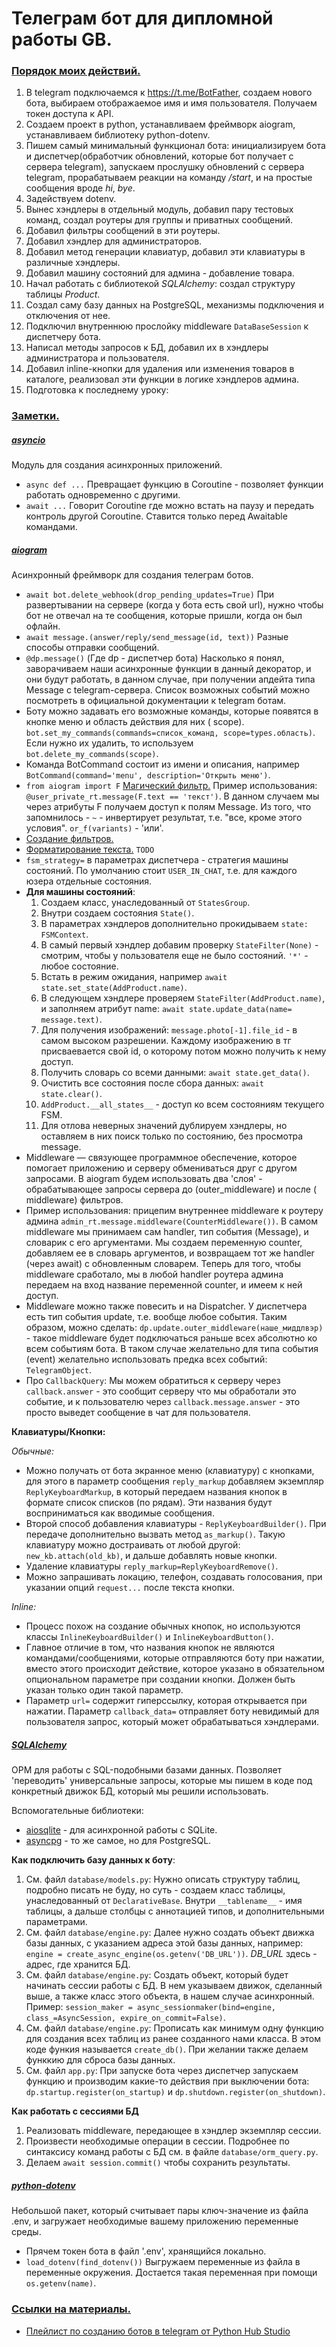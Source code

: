 # Телеграм бот для дипломной работы GB.

### <u>Порядок моих действий.</u>

1) В telegram подключаемся к https://t.me/BotFather, создаем нового бота, выбираем отображаемое имя и имя пользователя.
   Получаем токен доступа к API.
2) Создаем проект в python, устанавливаем фреймворк aiogram, устанавливаем библиотеку python-dotenv.
3) Пишем самый минимальный функционал бота: инициализируем бота и диспетчер(обработчик обновлений, которые бот получает
   с сервера telegram), запускаем прослушку обновлений с сервера telegram,
   прорабатываем реакции на команду */start*, и на простые сообщения вроде *hi*, *bye*.
4) Задействуем dotenv.
5) Вынес хэндлеры в отдельный модуль, добавил пару тестовых команд, создал роутеры для группы и приватных сообщений.
6) Добавил фильтры сообщений в эти роутеры.
7) Добавил хэндлер для администраторов.
8) Добавил метод генерации клавиатур, добавил эти клавиатуры в различные хэндлеры.
9) Добавил машину состояний для админа - добавление товара.
10) Начал работать с библиотекой *SQLAlchemy*: создал структуру таблицы *Product*.
11) Создал саму базу данных на PostgreSQL, механизмы подключения и отключения от нее.
12) Подключил внутреннюю прослойку middleware ```DataBaseSession``` к диспетчеру бота.
13) Написал методы запросов к БД, добавил их в хэндлеры администратора и пользователя.
14) Добавил inline-кнопки для удаления или изменения товаров в каталоге, реализовал эти функции в логике хэндлеров админа.
15) Подготовка к последнему уроку: 

### <u>Заметки.</u>

##### [asyncio](https://docs.python.org/3/library/asyncio.html)

Модуль для создания асинхронных приложений.

* ```async def ...``` Превращает функцию в Coroutine - позволяет функции работать одновременно с другими.
* ```await ...``` Говорит Coroutine где можно встать на паузу и передать контроль другой Coroutine. Ставится только
  перед Awaitable командами.

##### [aiogram](https://docs.aiogram.dev/en/latest/)

Асинхронный фреймворк для создания телеграм ботов.

* ```await bot.delete_webhook(drop_pending_updates=True)``` При развертывании на сервере (когда у бота есть свой url),
  нужно чтобы бот не отвечал на те сообщения, которые пришли, когда он был офлайн.
* ```await message.(answer/reply/send_message(id, text))``` Разные способы отправки сообщений.
* ```@dp.message()``` (Где dp - диспетчер бота) Насколько я понял, заворачиваем наши асинхронные функции в данный
  декоратор, и они будут работать, в данном случае, при получении апдейта типа Message с telegram-сервера. Список
  возможных событий можно посмотреть в официальной документации к telegram ботам.
* Боту можно задавать его возможные команды, которые появятся в кнопке меню и область действия для них (
  scope). ```bot.set_my_commands(commands=список_команд, scope=types.область)```. Если нужно их удалить, то
  используем ```bot.delete_my_commands(scope)```.
* Команда BotCommand состоит из имени и описания, например ```BotCommand(command='menu', description='Открыть меню')```.
* ```from aiogram import F``` [Магический фильтр.](https://docs.aiogram.dev/en/latest/dispatcher/filters/magic_filters.html)
  Пример
  использования: ```@user_private_rt.message(F.text == 'текст')```. В данном случаем мы через атрибуты F получаем доступ
  к полям Message. Из того, что запомнилось - ```~``` - инвертирует результат, т.е. "все, кроме этого
  условия". ```or_f(variants)``` - 'или'.
* [Создание фильтров.](https://docs.aiogram.dev/en/latest/dispatcher/filters/index.html)
* [Форматирование текста.](https://docs.aiogram.dev/en/latest/utils/formatting.html) ```TODO```
* ```fsm_strategy=``` в параметрах диспетчера - стратегия машины состояний. По умолчанию стоит ```USER_IN_CHAT```, т.е.
  для каждого юзера отдельные состояния.
* **Для машины состояний**:
    1) Создаем класс, унаследованный от ```StatesGroup```.
    2) Внутри создаем состояния ```State()```.
    3) В параметрах хэндлеров дополнительно прокидываем ```state: FSMContext```.
    4) В самый первый хэндлер добавим проверку ```StateFilter(None)``` - смотрим, чтобы у пользователя еще не было
       состояний. ```'*'``` - любое состояние.
    5) Встать в режим ожидания, например ```await state.set_state(AddProduct.name)```.
    6) В следующем хэндлере проверяем ```StateFilter(AddProduct.name)```, и заполняем атрибут
       name: ```await state.update_data(name= message.text)```.
    7) Для получения изображений: ```message.photo[-1].file_id``` - в самом высоком разрешении. Каждому изображению в тг
       присваевается свой id, о которому потом можно получить к нему доступ.
    8) Получить словарь со всеми данными: ```await state.get_data()```.
    9) Очистить все состояния после сбора данных: ```await state.clear()```.
    10) ```AddProduct.__all_states__``` - доступ ко всем состояниям текущего FSM.
    11) Для отлова неверных значений дублируем хэндлеры, но оставляем в них поиск только по состоянию, без просмотра
        message.
* Middleware — связующее программное обеспечение, которое помогает приложению и серверу обмениваться друг с другом
  запросами. В aiogram будем использовать два 'слоя' - обрабатывающее запросы сервера до (outer_middleware) и после (
  middleware) фильтров.
* Пример использования: прицепим внутреннее middleware к роутеру
  админа ```admin_rt.message.middleware(CounterMiddleware())```. В самом middleware мы принимаем сам handler, тип
  события (Message), и словарик с его аргументами. Мы создаем переменную counter, добавляем ее в словарь аргументов, и
  возвращаем тот же handler (через await) с обновленным словарем. Теперь для того, чтобы middleware сработало, мы в
  любой handler роутера админа передаем на вход название переменной counter, и имеем к ней доступ.
* Middleware можно также повесить и на Dispatcher. У диспетчера есть тип события update, т.е.
  вообще любое события. Таким образом, можно сделать: ```dp.update.outer_middleware(наше_миддлвэр)``` - такое middleware
  будет подключаться раньше всех абсолютно ко всем событиям бота. В таком случае желательно для типа события (event)
  желательно использовать предка всех событий: ```TelegramObject```.
* Про ```CallbackQuery```: Мы можем обратиться к серверу через ```callback.answer``` - это сообщит серверу что мы обработали это событие, и к пользователю
  через ```callback.message.answer``` - это просто выведет сообщение в чат для пользователя.

**Клавиатуры/Кнопки:**

*Обычные:*

* Можно получать от бота экранное меню (клавиатуру) с кнопками, для этого в параметр сообщения ```reply_markup```
  добавляем экземпляр ```ReplyKeyboardMarkup```, в который передаем названия кнопок в формате список списков (по рядам).
  Эти названия будут восприниматься как вводимые сообщения.
* Второй способ добавления клавиатуры - ```ReplyKeyboardBuilder()```. При передаче дополнительно вызвать
  метод ```as_markup()```. Такую клавиатуру можно достраивать от любой другой: ```new_kb.attach(old_kb)```, и дальше
  добавлять новые кнопки.
* Удаление клавиатуры ```reply_markup=ReplyKeyboardRemove()```.
* Можно запрашивать локацию, телефон, создавать голосования, при указании опций ```request...``` после текста кнопки.

*Inline:*

* Процесс похож на создание обычных кнопок, но используются классы ```InlineKeyboardBuilder()```
  и ```InlineKeyboardButton()```.
* Главное отличие в том, что названия кнопок не являются командами/сообщениями, которые отправляются боту при нажатии,
  вместо этого происходит действие, которое указано в обязательном опциональном параметре при создании кнопки. Должен
  быть указан только один такой параметр.
* Параметр ```url=``` содержит гиперссылку, которая открывается при нажатии. Параметр ```callback_data=``` отправляет
  боту невидимый для пользователя запрос, который может обрабатываться хэндлерами.

##### [SQLAlchemy](https://www.sqlalchemy.org/)

ОРМ для работы с SQL-подобными базами данных. Позволяет 'переводить' универсальные запросы, которые мы пишем в коде под
конкретный движок БД, который мы решили использовать.

Вспомогательные библиотеки:

* [aiosqlite](https://aiosqlite.omnilib.dev/en/stable/) - для асинхронной работы с SQLite.
* [asyncpg](https://magicstack.github.io/asyncpg/current/) - то же самое, но для PostgreSQL.

**Как подключить базу данных к боту**:

1. См. файл ```database/models.py```: Нужно описать структуру таблиц, подробно писать не буду, но суть - создаем класс
   таблицы, унаследованный
   от ```DeclarativeBase```. Внутри ```__tablename__``` - имя таблицы, а дальше столбцы с аннотацией типов, и
   дополнительными параметрами.
2. См. файл ```database/engine.py```: Далее нужно создать объект движка базы данных, с указанием адреса этой базы
   данных,
   например: ```engine = create_async_engine(os.getenv('DB_URL'))```. *DB_URL* здесь - адрес, где хранится БД.
3. См. файл ```database/engine.py```: Создать объект, который будет начинать сессии работы с БД. В нем указываем движок,
   сделанный выше, а также класс этого объекта, в нашем случае асинхронный.
   Пример: ```session_maker = async_sessionmaker(bind=engine, class_=AsyncSession, expire_on_commit=False)```.
4. См. файл ```database/engine.py```: Прописать как минимум одну функцию для создания всех таблиц из ранее созданного
   нами класса. В этом коде функия называется ```create_db()```. При желании также делаем функкию для сброса базы
   данных.
5. См. файл ```app.py```: При запуске бота через диспетчер запускаем функцию и производим какие-то действия при
   выключении бота: ```dp.startup.register(on_startup)``` и ```dp.shutdown.register(on_shutdown)```.

**Как работать с сессиями БД**

1. Реализовать middleware, передающее в хэндлер экземпляр сессии.
2. Произвести необходимые операции в сессии. Подробнее по синтаксису команд работы с БД см. в
   файле ```database/orm_query.py```.
3. Делаем ```await session.commit()``` чтобы сохранить результаты.

##### [python-dotenv](https://github.com/theskumar/python-dotenv)

Небольшой пакет, который считывает пары ключ-значение из файла .env, и загружает необходимые вашему
приложению переменные среды.

* Прячем токен бота в файл '.env', хранящийся локально.
* ```load_dotenv(find_dotenv())``` Выгружаем переменные из файла в переменные окружения. Достается такая переменная при
  помощи ```os.getenv(name)```.

### <u>Ссылки на материалы.</u>

* [Плейлист по созданию ботов в telegram от Python Hub Studio](https://www.youtube.com/playlist?list=PLNi5HdK6QEmWLtb8gh8pwcFUJCAabqZh_)
